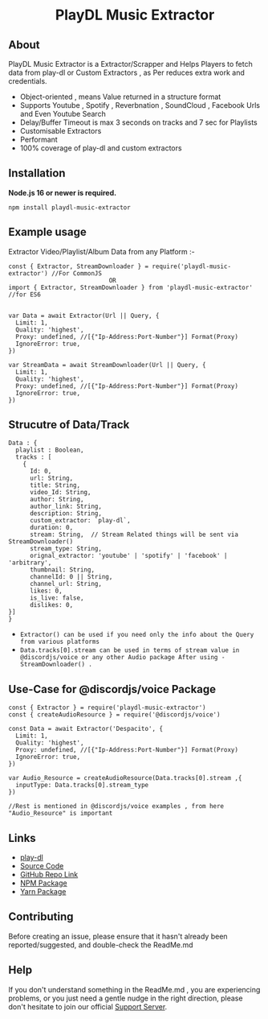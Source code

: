 <div align="center">
  <br />
  <br />
  <p>
<h1>PlayDL Music Extractor</h1>
  </p>
</div>

## About

PlayDL Music Extractor is a Extractor/Scrapper and Helps Players to fetch data from play-dl or Custom Extractors , as Per reduces extra work and credentials.

- Object-oriented , means Value returned in a structure format
- Supports Youtube , Spotify , Reverbnation , SoundCloud , Facebook Urls and Even Youtube Search
- Delay/Buffer Timeout is max 3 seconds on tracks and 7 sec for Playlists
- Customisable Extractors
- Performant
- 100% coverage of play-dl and custom extractors

## Installation

**Node.js 16 or newer is required.**

```
npm install playdl-music-extractor
```

## Example usage

Extractor Video/Playlist/Album Data from any Platform :-

```
const { Extractor, StreamDownloader } = require('playdl-music-extractor') //For CommonJS
                            OR
import { Extractor, StreamDownloader } from 'playdl-music-extractor' //for ES6


var Data = await Extractor(Url || Query, {
  Limit: 1,
  Quality: 'highest',
  Proxy: undefined, //[{"Ip-Address:Port-Number"}] Format(Proxy)
  IgnoreError: true,
})

var StreamData = await StreamDownloader(Url || Query, {
  Limit: 1,
  Quality: 'highest',
  Proxy: undefined, //[{"Ip-Address:Port-Number"}] Format(Proxy)
  IgnoreError: true,
})
```

## Strucutre of Data/Track

```
Data : {
  playlist : Boolean,
  tracks : [
    {
      Id: 0,
      url: String,
      title: String,
      video_Id: String,
      author: String,
      author_link: String,
      description: String,
      custom_extractor: `play-dl`,
      duration: 0,
      stream: String,  // Stream Related things will be sent via StreamDownloader()
      stream_type: String,
      orignal_extractor: 'youtube' | 'spotify' | 'facebook' | 'arbitrary',
      thumbnail: String,
      channelId: 0 || String,
      channel_url: String,
      likes: 0,
      is_live: false,
      dislikes: 0,
}]
}
```

- `Extractor() can be used if you need only the info about the Query from various platforms`
- `Data.tracks[0].stream can be used in terms of stream value in @discordjs/voice or any other Audio package After using - StreamDownloader() .`

## Use-Case for @discordjs/voice Package

```
const { Extractor } = require('playdl-music-extractor')
const { createAudioResource } = require('@discordjs/voice')

const Data = await Extractor('Despacito', {
  Limit: 1,
  Quality: 'highest',
  Proxy: undefined, //[{"Ip-Address:Port-Number"}] Format(Proxy)
  IgnoreError: true,
})

var Audio_Resource = createAudioResource(Data.tracks[0].stream ,{
  inputType: Data.tracks[0].stream_type
})

//Rest is mentioned in @discordjs/voice examples , from here "Audio_Resource" is important

```

## Links

- [play-dl](https://www.npmjs.com/package/play-dl)
- [Source Code](https://github.com/SidisLiveYT/playdl-music-extractor.git)
- [GitHub Repo Link](https://github.com/SidisLiveYT/playdl-music-extractor)
- [NPM Package](https://www.npmjs.com/package/playdl-music-extractor)
- [Yarn Package](https://yarn.pm/playdl-music-extractor)

## Contributing

Before creating an issue, please ensure that it hasn't already been reported/suggested, and double-check the ReadMe.md

## Help

If you don't understand something in the ReadMe.md , you are experiencing problems, or you just need a gentle
nudge in the right direction, please don't hesitate to join our official [Support Server](https://discord.gg/Vkmzffpjny).
